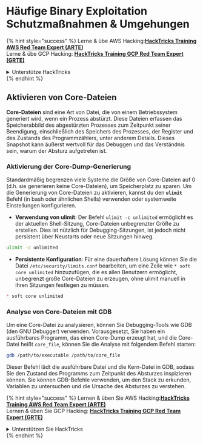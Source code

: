 # Häufige Binary Exploitation Schutzmaßnahmen & Umgehungen

{% hint style="success" %}
Lerne & übe AWS Hacking:<img src="/.gitbook/assets/arte.png" alt="" data-size="line">[**HackTricks Training AWS Red Team Expert (ARTE)**](https://training.hacktricks.xyz/courses/arte)<img src="/.gitbook/assets/arte.png" alt="" data-size="line">\
Lerne & übe GCP Hacking: <img src="/.gitbook/assets/grte.png" alt="" data-size="line">[**HackTricks Training GCP Red Team Expert (GRTE)**<img src="/.gitbook/assets/grte.png" alt="" data-size="line">](https://training.hacktricks.xyz/courses/grte)

<details>

<summary>Unterstütze HackTricks</summary>

* Überprüfe die [**Abonnementpläne**](https://github.com/sponsors/carlospolop)!
* **Tritt der** 💬 [**Discord-Gruppe**](https://discord.gg/hRep4RUj7f) oder der [**Telegram-Gruppe**](https://t.me/peass) bei oder **folge** uns auf **Twitter** 🐦 [**@hacktricks\_live**](https://twitter.com/hacktricks\_live)**.**
* **Teile Hacking-Tricks, indem du PRs zu den** [**HackTricks**](https://github.com/carlospolop/hacktricks) und [**HackTricks Cloud**](https://github.com/carlospolop/hacktricks-cloud) GitHub-Repos einreichst.

</details>
{% endhint %}

## Aktivieren von Core-Dateien

**Core-Dateien** sind eine Art von Datei, die von einem Betriebssystem generiert wird, wenn ein Prozess abstürzt. Diese Dateien erfassen das Speicherabbild des abgestürzten Prozesses zum Zeitpunkt seiner Beendigung, einschließlich des Speichers des Prozesses, der Register und des Zustands des Programmzählers, unter anderem Details. Dieses Snapshot kann äußerst wertvoll für das Debuggen und das Verständnis sein, warum der Absturz aufgetreten ist.

### **Aktivierung der Core-Dump-Generierung**

Standardmäßig begrenzen viele Systeme die Größe von Core-Dateien auf 0 (d.h. sie generieren keine Core-Dateien), um Speicherplatz zu sparen. Um die Generierung von Core-Dateien zu aktivieren, kannst du den **`ulimit`** Befehl (in bash oder ähnlichen Shells) verwenden oder systemweite Einstellungen konfigurieren.

* **Verwendung von ulimit**: Der Befehl `ulimit -c unlimited` ermöglicht es der aktuellen Shell-Sitzung, Core-Dateien unbegrenzter Größe zu erstellen. Dies ist nützlich für Debugging-Sitzungen, ist jedoch nicht persistent über Neustarts oder neue Sitzungen hinweg.
```bash
ulimit -c unlimited
```
* **Persistente Konfiguration**: Für eine dauerhaftere Lösung können Sie die Datei `/etc/security/limits.conf` bearbeiten, um eine Zeile wie `* soft core unlimited` hinzuzufügen, die es allen Benutzern ermöglicht, unbegrenzt große Core-Dateien zu erzeugen, ohne ulimit manuell in ihren Sitzungen festlegen zu müssen.
```markdown
* soft core unlimited
```
### **Analyse von Core-Dateien mit GDB**

Um eine Core-Datei zu analysieren, können Sie Debugging-Tools wie GDB (den GNU Debugger) verwenden. Vorausgesetzt, Sie haben ein ausführbares Programm, das einen Core-Dump erzeugt hat, und die Core-Datei heißt `core_file`, können Sie die Analyse mit folgendem Befehl starten:
```bash
gdb /path/to/executable /path/to/core_file
```
Dieser Befehl lädt die ausführbare Datei und die Kern-Datei in GDB, sodass Sie den Zustand des Programms zum Zeitpunkt des Absturzes inspizieren können. Sie können GDB-Befehle verwenden, um den Stack zu erkunden, Variablen zu untersuchen und die Ursache des Absturzes zu verstehen.

{% hint style="success" %}
Lernen & üben Sie AWS Hacking:<img src="/.gitbook/assets/arte.png" alt="" data-size="line">[**HackTricks Training AWS Red Team Expert (ARTE)**](https://training.hacktricks.xyz/courses/arte)<img src="/.gitbook/assets/arte.png" alt="" data-size="line">\
Lernen & üben Sie GCP Hacking: <img src="/.gitbook/assets/grte.png" alt="" data-size="line">[**HackTricks Training GCP Red Team Expert (GRTE)**<img src="/.gitbook/assets/grte.png" alt="" data-size="line">](https://training.hacktricks.xyz/courses/grte)

<details>

<summary>Unterstützen Sie HackTricks</summary>

* Überprüfen Sie die [**Abonnementpläne**](https://github.com/sponsors/carlospolop)!
* **Treten Sie der** 💬 [**Discord-Gruppe**](https://discord.gg/hRep4RUj7f) oder der [**Telegram-Gruppe**](https://t.me/peass) bei oder **folgen** Sie uns auf **Twitter** 🐦 [**@hacktricks\_live**](https://twitter.com/hacktricks\_live)**.**
* **Teilen Sie Hacking-Tricks, indem Sie PRs an die** [**HackTricks**](https://github.com/carlospolop/hacktricks) und [**HackTricks Cloud**](https://github.com/carlospolop/hacktricks-cloud) GitHub-Repos senden.

</details>
{% endhint %}
